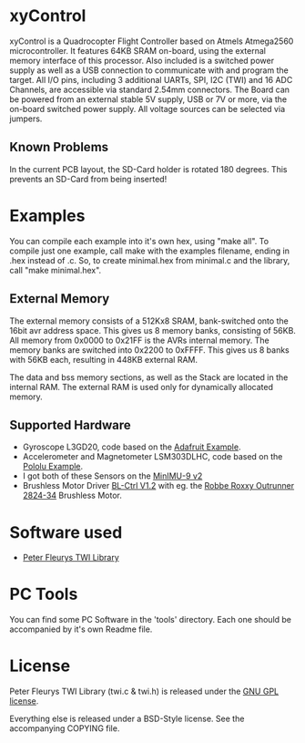 # xyControl

xyControl is a Quadrocopter Flight Controller based on Atmels Atmega2560 microcontroller.
It features 64KB SRAM on-board, using the external memory interface of this processor.
Also included is a switched power supply as well as a USB connection to communicate with and program the target.
All I/O pins, including 3 additional UARTs, SPI, I2C (TWI) and 16 ADC Channels, are accessible via standard 2.54mm connectors.
The Board can be powered from an external stable 5V supply, USB or 7V or more, via the on-board switched power supply. All voltage sources can be selected via jumpers.

## Known Problems

In the current PCB layout, the SD-Card holder is rotated 180 degrees. This prevents an SD-Card from being inserted!

# Examples

You can compile each example into it's own hex, using "make all". To compile just one example, call make with the examples filename, ending in .hex instead of .c. So, to create minimal.hex from minimal.c and the library, call "make minimal.hex".

## External Memory

The external memory consists of a 512Kx8 SRAM, bank-switched onto the 16bit avr address space.
This gives us 8 memory banks, consisting of 56KB. All memory from 0x0000 to 0x21FF is the AVRs internal memory. The memory banks are switched into 0x2200 to 0xFFFF.
This gives us 8 banks with 56KB each, resulting in 448KB external RAM.

The data and bss memory sections, as well as the Stack are located in the internal RAM. The external RAM is used only for dynamically allocated memory.

## Supported Hardware

+ Gyroscope L3GD20, code based on the [Adafruit Example](https://github.com/adafruit/Adafruit_L3GD20).
+ Accelerometer and Magnetometer LSM303DLHC, code based on the [Pololu Example](https://github.com/pololu/LSM303).
+ I got both of these Sensors on the [MinIMU-9 v2](http://www.pololu.com/catalog/product/1268)
+ Brushless Motor Driver [BL-Ctrl V1.2](http://www.mikrokopter.de/ucwiki/en/BL-Ctrl_V1.2) with eg. the [Robbe Roxxy Outrunner 2824-34](http://www.conrad.de/ce/de/product/231867) Brushless Motor.

# Software used

 + [Peter Fleurys TWI Library](http://homepage.hispeed.ch/peterfleury/avr-software.html)

# PC Tools

You can find some PC Software in the 'tools' directory. Each one should be accompanied by it's own Readme file.

# License

Peter Fleurys TWI Library (twi.c & twi.h) is released under the [GNU GPL license](http://www.gnu.org/licenses/gpl.html).

Everything else is released under a BSD-Style license. See the accompanying COPYING file.
